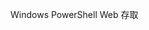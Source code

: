 <Token xmlns:xlink="http://www.w3.org/1999/xlink">Windows PowerShell Web 存取</Token>

<!--HONumber=Apr16_HO1-->


